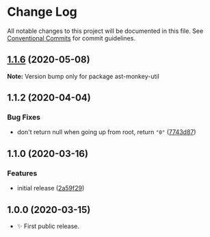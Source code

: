 # Change Log

All notable changes to this project will be documented in this file.
See [Conventional Commits](https://conventionalcommits.org) for commit guidelines.

## [1.1.6](https://gitlab.com/codsen/codsen/compare/ast-monkey-util@1.1.5...ast-monkey-util@1.1.6) (2020-05-08)

**Note:** Version bump only for package ast-monkey-util





## 1.1.2 (2020-04-04)

### Bug Fixes

- don't return null when going up from root, return `"0"` ([7743d87](https://gitlab.com/codsen/codsen/commit/7743d877a357afa1ec0452e83b2c507cd927fcfe))

## 1.1.0 (2020-03-16)

### Features

- initial release ([2a59f29](https://gitlab.com/codsen/codsen/commit/2a59f29c3fb4c02d6fd1a439dc6d879b4de6e972))

## 1.0.0 (2020-03-15)

- ✨ First public release.
